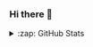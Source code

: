 ### Hi there 👋

<!--
**mohinimishra/mohinimishra** is a ✨ _special_ ✨ repository because its `README.md` (this file) appears on your GitHub profile.

Here are some ideas to get you started:

- 🔭 I’m currently working on ...
- 🌱 I’m currently learning ...
- 👯 I’m looking to collaborate on ...
- 🤔 I’m looking for help with ...
- 💬 Ask me about ...
- 📫 How to reach me: ...
- 😄 Pronouns: ...
- ⚡ Fun fact: ...
-->
<details>
  <summary>:zap: GitHub Stats</summary>

  <img align="left" alt="Mohini GitHub Stats" src="https://github-readme-stats.vercel.app/api?username=Mohini&show_icons=true&hide_border=true&count_private=true&theme=dracula" />

</details>
